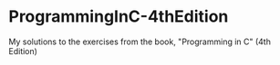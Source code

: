# ProgrammingInC-4thEdition
My solutions to the exercises from the book, "Programming in C" (4th Edition)
